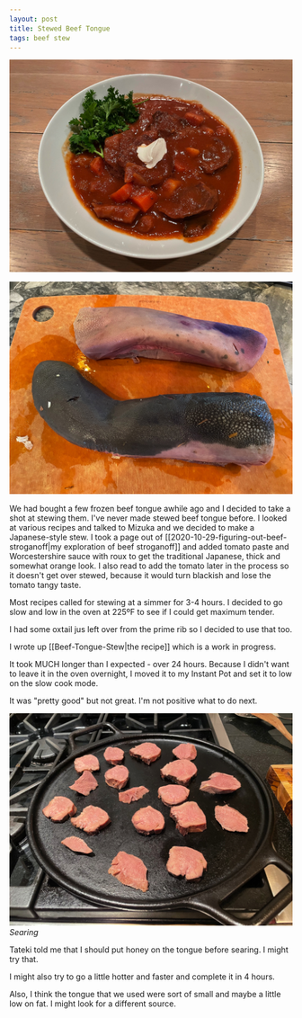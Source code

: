 ```yaml
---
layout: post
title: Stewed Beef Tongue
tags: beef stew
---
```

![Beef Tongue Stew](/images/recipes/38671B20-78DF-4FD9-AFFB-C105A172BBDB-2310-0000EC521E0EC0EE/19C94459-AEB7-4AC4-B71C-960549A18DA1-2310-0000ED135F44C826.jpg)

![Beef Tongue](/images/recipes/38671B20-78DF-4FD9-AFFB-C105A172BBDB-2310-0000EC521E0EC0EE/1B878850-5C04-4D73-A25A-A00B2E874162-2310-0000ED0A41CE0F47.jpg)

We had bought a few frozen beef tongue awhile ago and I decided to take a shot at stewing them. I've never made stewed beef tongue before. I looked at various recipes and talked to Mizuka and we decided to make a Japanese-style stew. I took a page out of [[2020-10-29-figuring-out-beef-stroganoff|my exploration of beef stroganoff]] and added tomato paste and Worcestershire sauce with roux to get the traditional Japanese, thick and somewhat orange look. I also read to add the tomato later in the process so it doesn't get over stewed, because it would turn blackish and lose the tomato tangy taste.

Most recipes called for stewing at a simmer for 3-4 hours. I decided to go slow and low in the oven at 225ºF to see if I could get maximum tender.

I had some oxtail jus left over from the prime rib so I decided to use that too.

I wrote up [[Beef-Tongue-Stew|the recipe]] which is a work in progress.

It took MUCH longer than I expected - over 24 hours. Because I didn't want to leave it in the oven overnight, I moved it to my Instant Pot and set it to low on the slow cook mode.

It was "pretty good" but not great. I'm not positive what to do next.

![Searing Tongue](/images/recipes/38671B20-78DF-4FD9-AFFB-C105A172BBDB-2310-0000EC521E0EC0EE/BCF12298-6487-4631-BD65-756E7A0EE388-2310-0000ED0F1713EC4C.jpg)
*Searing*

Tateki told me that I should put honey on the tongue before searing. I might try that.

I might also try to go a little hotter and faster and complete it in 4 hours.

Also, I think the tongue that we used were sort of small and maybe a little low on fat. I might look for a different source.